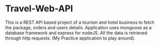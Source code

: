 # Travel-Web-API
This is a REST API based project of a tourism and hotel business to fetch the package, orders and users details. Application uses mongoose as a database framework and express for nodeJS. All the data is retrieved through http requests.
(My Practice application to play around).

